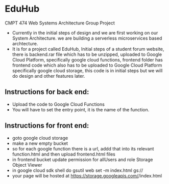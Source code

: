 # EduHub
 CMPT 474 Web Systems Architecture Group Project

- Currently in the initial steps of design and we are first working on our System Architecture. we are building a serverless microservices based archtecture.
- It is for a project called EduHub,  Initial steps of a student forum website, there is backend.rar file which has to be unzipped, uploaded to Google Cloud Platform, specifically google cloud functions, frontend folder has frontend code which also has to be uploaded to Google Cloud Platform specifically google cloud storage, this code is in initial steps but we will do design and other features later.

## Instructions for back end:
- Upload the code to Google Cloud Functions
- You will have to set the entry point, it is the name of the function.

## Instructions for front end:

- goto google cloud storage
- make a new empty bucket  
- so for each google function there is a url, addd that into its relevant function.html and then upload frontend.html files
- in frontend bucket update permission for allUsers and role Storage Object Viewer
- in google cloud sdk shell do gsutil web set -m index.html gs://<frontend bucket name>
- your page will be hosted at https://storage.googleapis.com/<frontend bucket name>/index.html


